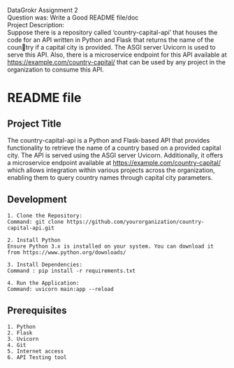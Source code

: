 DataGrokr Assignment 2 <br>
Question was: Write a Good README file/doc <br>
Project Description: <br>
  Suppose there is a repository called ‘country-capital-api’ that houses the code
  for an API written in Python and Flask that returns the name of the country if a 
  capital city is provided. The ASGI server Uvicorn is used to serve
  this API. Also, there is a microservice endpoint for this API available at
  https://example.com/country-capital/<query-params> that can be used
  by any project in the organization to consume this API.



<h1>README file</h1>

## Project Title
The country-capital-api is a Python and Flask-based API that provides functionality to retrieve 
the name of a country based on a provided capital city. The API is served using the ASGI server 
Uvicorn. Additionally, it offers a microservice endpoint available at 
https://example.com/country-capital/<query-params> 
which allows integration within various projects across the organization, enabling them to query country names through capital city parameters.


## Development 
    1. Clone the Repository:
    Command: git clone https://github.com/yourorganization/country-capital-api.git

    2. Install Python
    Ensure Python 3.x is installed on your system. You can download it from https://www.python.org/downloads/

    3. Install Dependencies:
    Command : pip install -r requirements.txt

    4. Run the Application:
    Command: uvicorn main:app --reload



## Prerequisites
    1. Python
    2. Flask
    3. Uvicorn
    4. Git
    5. Internet access
    6. API Testing tool




